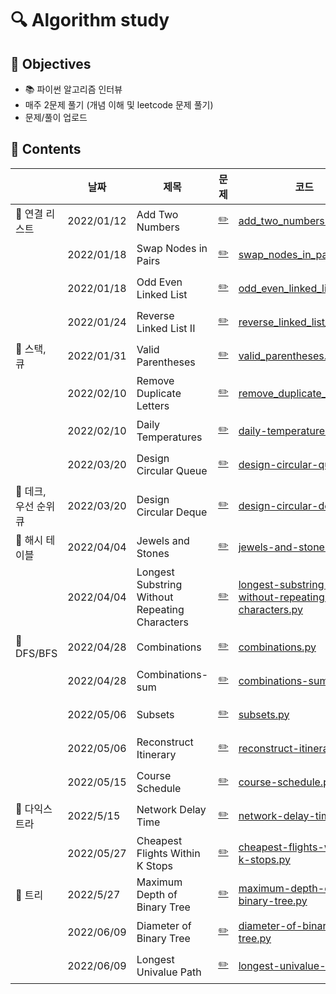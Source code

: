 # :mag: Algorithm study

## :dart: Objectives 
- :books: 파이썬 알고리즘 인터뷰
- 매주 2문제 풀기 (개념 이해 및 leetcode 문제 풀기)
- 문제/풀이 업로드

## :paperclip: Contents

|  | 날짜  |  제목   |  문제 |  코드 |  풀이 | 
| ---------| ------ | ----- | ---- | ----- | ------------ |
| :pushpin: 연결 리스트 | 2022/01/12  | Add Two Numbers  | [:pencil2:](https://leetcode.com/problems/add-two-numbers/) | [add_two_numbers.py](/LeetCode/add_two_numbers.py)|[풀이](/풀이/add_two_numbers.md)| 
| | 2022/01/18 | Swap Nodes in Pairs | [:pencil2:](https://leetcode.com/problems/swap-nodes-in-pairs/) | [swap_nodes_in_pairs.py](/LeetCode/swap_nodes_in_pairs.py)|[풀이](풀이/swap_nodes_in_pairs.md)|
| | 2022/01/18 | Odd Even Linked List | [:pencil2:](https://leetcode.com/problems/odd-even-linked-list/) | [odd_even_linked_list.py](/LeetCode/odd_even_linked_list.py) | [풀이](풀이/odd_even_linked_list.md)|
| | 2022/01/24 | Reverse Linked List II | [:pencil2:](https://leetcode.com/problems/reverse-linked-list-ii/)| [reverse_linked_list_ii.py](/LeetCode/reverse_linked_list_ii.py) | [풀이](풀이/reverse_linked_list_ii.md)|
| :pushpin: 스택, 큐 | 2022/01/31  |  Valid Parentheses | [:pencil2:](https://leetcode.com/problems/valid-parentheses/) | [valid_parentheses.py](/LeetCode/valid_parentheses.py)|[풀이](/풀이/valid_parentheses.md)| 
| | 2022/02/10  |  Remove Duplicate Letters | [:pencil2:](https://leetcode.com/problems/remove-duplicate-letters/) | [remove_duplicate_letters.py](/LeetCode/add_two_numbers.py)|[풀이](/풀이/remove_duplicate_letters.md)| 
| | 2022/02/10  |  Daily Temperatures | [:pencil2:](https://leetcode.com/problems/daily-temperatures/) | [daily-temperatures.py](/LeetCode/daily_temperatures.py)|[풀이](/풀이/daily_temperatures.md)| 
| | 2022/03/20  | Design Circular Queue | [:pencil2:](https://leetcode.com/problems/design-circular-queue/) | [design-circular-queue.py](/LeetCode/design-circular-queue.py)|[풀이](/풀이/design_circular_queue.md)| 
| :pushpin: 데크, 우선 순위 큐 | 2022/03/20  | Design Circular Deque | [:pencil2:](https://leetcode.com/problems/design-circular-deque/) | [design-circular-deque.py](/LeetCode/design-circular-deque.py) |[풀이](/풀이/design_circular_deque.md)| 
| :pushpin: 해시 테이블 | 2022/04/04  | Jewels and Stones | [:pencil2:](https://leetcode.com/problems/jewels-and-stones/) | [jewels-and-stones.py](/LeetCode/jewels-and-stones.py) |[풀이](/풀이/jewels_and_stones.md)| 
|  | 2022/04/04  | Longest Substring Without Repeating Characters | [:pencil2:](https://leetcode.com/problems/longest-substring-without-repeating-characters/) | [longest-substring-without-repeating-characters.py](/LeetCode/longest-substring-without-repeating-characters.py) |[풀이](/풀이/longest_substring_without_repeating_characters.md)| 
| 📌 DFS/BFS | 2022/04/28 | Combinations | [:pencil2:](https://leetcode.com/problems/combinations/) | [combinations.py](/LeetCode/combinations.py) |[풀이](/풀이/combinations.md)|
|  | 2022/04/28    | Combinations-sum    | [:pencil2:](https://leetcode.com/problems/combination-sum/) | [combinations-sum.py](/LeetCode/combinations-sum.py) |[풀이](/풀이/combinations-sum.md)|
|  | 2022/05/06    | Subsets    | [:pencil2:](https://leetcode.com/problems/subsets/) | [subsets.py](/LeetCode/subsets.py) |[풀이](/풀이/subsets.md)|
|  | 2022/05/06    | Reconstruct Itinerary   | [:pencil2:](https://leetcode.com/problems/reconstruct-itinerary/) | [reconstruct-itinerary.py](/LeetCode/reconstruct-itinerary.py) |[풀이](/풀이/reconstruct-itinerary.md)|
|  | 2022/05/15    | Course Schedule   | [:pencil2:](https://leetcode.com/problems/course-schedule/) | [course-schedule.py](/LeetCode/course-schedule.py) |[풀이](/풀이/course-schedule.md)|
| 📌 다익스트라 | 2022/5/15 | Network Delay Time | [:pencil2:](https://leetcode.com/problems/network-delay-time/) | [network-delay-time.py](/LeetCode/network-delay-time.py) |[풀이](/풀이/network-delay-time.md)|
|  | 2022/05/27 | Cheapest Flights Within K Stops   | [:pencil2:](https://leetcode.com/problems/cheapest-flights-within-k-stops/) | [cheapest-flights-within-k-stops.py](/LeetCode/cheapest-flights-within-k-stops.py) |[풀이](/풀이/cheapest-flights-within-k-stops.md)| 
| 📌 트리 | 2022/5/27 | Maximum Depth of Binary Tree | [:pencil2:](https://leetcode.com/problems/maximum-depth-of-binary-tree/) | [maximum-depth-of-binary-tree.py](/LeetCode/maximum-depth-of-binary-tree.py) |[풀이](/풀이/maximum-depth-of-binary-tree.md)|
| | 2022/06/09 | Diameter of Binary Tree | [:pencil2:](https://leetcode.com/problems/diameter-of-binary-tree/) | [diameter-of-binary-tree.py](/LeetCode/diameter-of-binary-tree.py) |[풀이](/풀이/diameter-of-binary-tree.md)|
| | 2022/06/09 | Longest Univalue Path | [:pencil2:](https://leetcode.com/problems/longest-univalue-path/) | [longest-univalue-path.py](/LeetCode/longest-univalue-path.py) |[풀이](/풀이/longest-univalue-path.md)|


